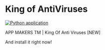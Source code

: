 # King of AntiViruses
[![Python application](https://github.com/App-Makers-Team/King-Of-Anti-Viruses/actions/workflows/python-app.yml/badge.svg?branch=main)](https://github.com/App-Makers-Team/King-Of-Anti-Viruses/actions/workflows/python-app.yml)

APP MAKERS TM | King Of Anti Viruses [NEW]

And install it right now!
